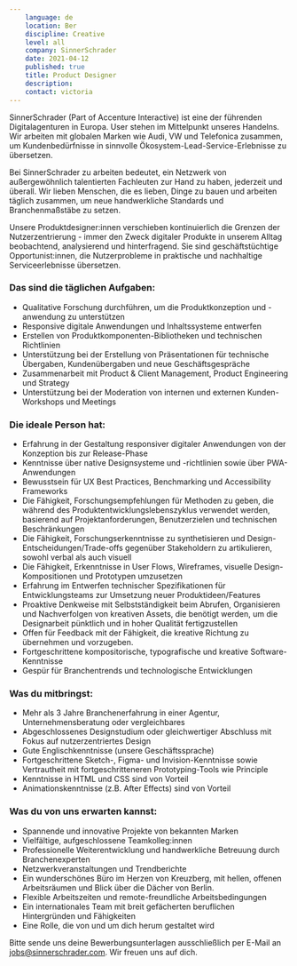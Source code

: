 ```yaml
---
    language: de
    location: Ber
    discipline: Creative
    level: all
    company: SinnerSchrader
    date: 2021-04-12
    published: true
    title: Product Designer
    description: 
    contact: victoria
---
```


SinnerSchrader (Part of Accenture Interactive) ist eine der führenden Digitalagenturen in Europa. User stehen im Mittelpunkt unseres Handelns. Wir arbeiten mit globalen Marken wie Audi, VW und Telefonica zusammen, um Kundenbedürfnisse in sinnvolle Ökosystem-Lead-Service-Erlebnisse zu übersetzen.

Bei SinnerSchrader zu arbeiten bedeutet, ein Netzwerk von außergewöhnlich talentierten Fachleuten zur Hand zu haben, jederzeit und überall. Wir lieben Menschen, die es lieben, Dinge zu bauen und arbeiten täglich zusammen, um neue handwerkliche Standards und Branchenmaßstäbe zu setzen.

Unsere Produktdesigner:innen verschieben kontinuierlich die Grenzen der Nutzerzentrierung - immer den Zweck digitaler Produkte in unserem Alltag beobachtend, analysierend und hinterfragend. Sie sind geschäftstüchtige Opportunist:innen, die Nutzerprobleme in praktische und nachhaltige Serviceerlebnisse übersetzen.

### Das sind die täglichen Aufgaben:

- Qualitative Forschung durchführen, um die Produktkonzeption und -anwendung zu unterstützen
- Responsive digitale Anwendungen und Inhaltssysteme entwerfen
- Erstellen von Produktkomponenten-Bibliotheken und technischen Richtlinien
- Unterstützung bei der Erstellung von Präsentationen für technische Übergaben, Kundenübergaben und neue Geschäftsgespräche
- Zusammenarbeit mit Product & Client Management, Product Engineering und Strategy
- Unterstützung bei der Moderation von internen und externen Kunden-Workshops und Meetings

### Die ideale Person hat:

- Erfahrung in der Gestaltung responsiver digitaler Anwendungen von der Konzeption bis zur Release-Phase
- Kenntnisse über native Designsysteme und -richtlinien sowie über PWA-Anwendungen
- Bewusstsein für UX Best Practices, Benchmarking und Accessibility Frameworks
- Die Fähigkeit, Forschungsempfehlungen für Methoden zu geben, die während des Produktentwicklungslebenszyklus verwendet werden, basierend auf Projektanforderungen, Benutzerzielen und technischen Beschränkungen
- Die Fähigkeit, Forschungserkenntnisse zu synthetisieren und Design-Entscheidungen/Trade-offs gegenüber Stakeholdern zu artikulieren, sowohl verbal als auch visuell
- Die Fähigkeit, Erkenntnisse in User Flows, Wireframes, visuelle Design-Kompositionen und Prototypen umzusetzen
- Erfahrung im Entwerfen technischer Spezifikationen für Entwicklungsteams zur Umsetzung neuer Produktideen/Features
- Proaktive Denkweise mit Selbstständigkeit beim Abrufen, Organisieren und Nachverfolgen von kreativen Assets, die benötigt werden, um die Designarbeit pünktlich und in hoher Qualität fertigzustellen
- Offen für Feedback mit der Fähigkeit, die kreative Richtung zu übernehmen und vorzugeben.
- Fortgeschrittene kompositorische, typografische und kreative Software-Kenntnisse
- Gespür für Branchentrends und technologische Entwicklungen

### Was du mitbringst:

- Mehr als 3 Jahre Branchenerfahrung in einer Agentur, Unternehmensberatung oder vergleichbares
- Abgeschlossenes Designstudium oder gleichwertiger Abschluss mit Fokus auf nutzerzentriertes Design 
- Gute Englischkenntnisse (unsere Geschäftssprache)
- Fortgeschrittene Sketch-, Figma- und Invision-Kenntnisse sowie Vertrautheit mit fortgeschritteneren Prototyping-Tools wie Principle
- Kenntnisse in HTML und CSS sind von Vorteil
- Animationskenntnisse (z.B. After Effects) sind von Vorteil

### Was du von uns erwarten kannst:

- Spannende und innovative Projekte von bekannten Marken
- Vielfältige, aufgeschlossene Teamkolleg:innen
- Professionelle Weiterentwicklung und handwerkliche Betreuung durch Branchenexperten
- Netzwerkveranstaltungen und Trendberichte
- Ein wunderschönes Büro im Herzen von Kreuzberg, mit hellen, offenen Arbeitsräumen und Blick über die Dächer von Berlin.
- Flexible Arbeitszeiten und remote-freundliche Arbeitsbedingungen
- Ein internationales Team mit breit gefächerten beruflichen Hintergründen und Fähigkeiten
- Eine Rolle, die von und um dich herum gestaltet wird

Bitte sende uns deine Bewerbungsunterlagen ausschließlich per E-Mail an jobs@sinnerschrader.com. Wir freuen uns auf dich.
